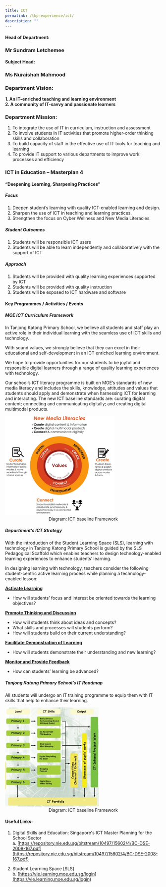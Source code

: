 ```yaml
---
title: ICT
permalink: /tkp-experience/ict/
description: ""
---
```

#### Head of Department:

### Mr Sundram Letchemee

#### Subject Head:

### Ms Nuraishah Mahmood

### Department Vision:

**1.  An IT-enriched teaching and learning environment** <br>
**2.  A community of IT-savvy and passionate learners**

### Department Mission: 

1.  To integrate the use of IT in curriculum, instruction and assessment
2.  To involve students in IT activities that promote higher-order thinking skills and collaboration
3.  To build capacity of staff in the effective use of IT tools for teaching and learning
4.  To provide IT support to various departments to improve work processes and efficiency

### ICT in Education – Masterplan 4

#### “Deepening Learning, Sharpening Practices”

##### Focus

1.  Deepen student’s learning with quality ICT-enabled learning and design.
2.  Sharpen the use of ICT in teaching and learning practices.
3.  Strengthen the focus on Cyber Wellness and New Media Literacies.

##### Student Outcomes

1.  Students will be responsible ICT users
2.  Students will be able to learn independently and collaboratively with the support of ICT

##### Approach

1.  Students will be provided with quality learning experiences supported by ICT
2.  Students will be provided with quality instruction
3.  Students will be exposed to ICT hardware and software

#### Key Programmes / Activities / Events

##### MOE ICT Curriculum Framework

In Tanjong Katong Primary School, we believe all students and staff play an active role in their individual learning with the seamless use of ICT skills and technology.

  

With sound values, we strongly believe that they can excel in their educational and self-development in an ICT enriched learning environment.

  

We hope to provide opportunities for our students to be joyful and responsible digital learners through a range of quality learning experiences with technology.

  

Our school’s ICT literacy programme is built on MOE’s standards of new media literacy and includes the skills, knowledge, attitudes and values that students should apply and demonstrate when harnessing ICT for learning and interacting. The new ICT baseline standards are: curating digital content; connecting and communicating digitally; and creating digital multimodal products.

<style>  
img {  
  display: block;  
  margin-left: auto;  
  margin-right: auto;  
}  
</style>  
<img style="width:70%;" alt="MOE ICT Curriculum Framework" src="/images/ICT%20Framework.png">  
  
  
<figcaption style="text-align:center;">Diagram: ICT baseline Framework</figcaption>

##### Department’s ICT Strategy

With the introduction of the Student Learning Space (SLS), learning with technology in Tanjong Katong Primary School is guided by the SLS Pedagogical Scaffold which enables teachers to design technology-enabled learning experiences to enhance students’ learning.

  

In designing learning with technology, teachers consider the following student-centric active learning process while planning a technology-enabled lesson:

**<u>Activate Learning</u>**

*   How will students’ focus and interest be oriented towards the learning objectives?

  

**<u>Promote Thinking and Discussion</u>**

*   How will students think about ideas and concepts?
*   What skills and processes will students perform?
*   How will students build on their current understanding?

  

**<u>Facilitate Demonstration of Learning</u>**

*   How will students demonstrate their understanding and new learning?

  

**<u>Monitor and Provide Feedback</u>**

*   How can students’ learning be advanced?

##### Tanjong Katong Primary School’s IT Roadmap

All students will undergo an IT training programme to equip them with IT skills that help to enhance their learning.

<style>  
img {  
  display: block;  
  margin-left: auto;  
  margin-right: auto;  
}  
</style>  
<img style="width:60%;" alt="IT Training Programme" src="/images/IT%20Training%20Programme.jpeg">  
  
  
<figcaption style="text-align:center;">Diagram: ICT baseline Framework</figcaption>

#### Useful Links:

1.  Digital Skills and Education: Singapore's ICT Master Planning for the School Sector <br>
a. [https://repository.nie.edu.sg/bitstream/10497/15602/4/BC-DSE-2008-167.pdf](https://repository.nie.edu.sg/bitstream/10497/15602/4/BC-DSE-2008-167.pdf)

3.  Student Learning Space \[SLS\] <br>
b.  [https://vle.learning.moe.edu.sg/login](https://vle.learning.moe.edu.sg/login)